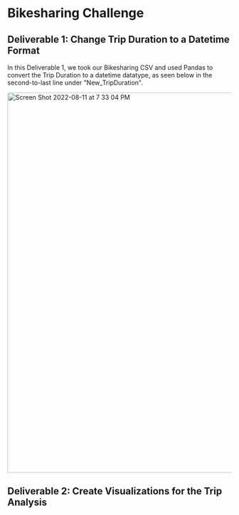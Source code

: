 # Bikesharing Challenge


## Deliverable 1: Change Trip Duration to a Datetime Format

In this Deliverable 1, we took our Bikesharing CSV and used Pandas to convert the Trip Duration to a datetime datatype, as seen below in the second-to-last line under "New_TripDuration".

<img width="855" alt="Screen Shot 2022-08-11 at 7 33 04 PM" src="https://user-images.githubusercontent.com/103979087/184264906-dd176ec3-297b-401a-87ea-0d5ef5943a2a.png">


## Deliverable 2: Create Visualizations for the Trip Analysis

